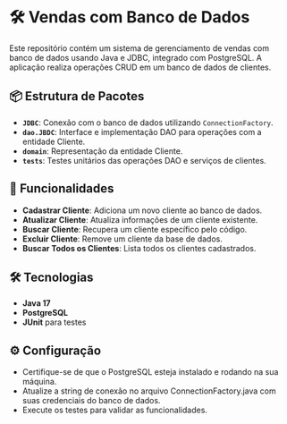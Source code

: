 # 🛠️ Vendas com Banco de Dados

Este repositório contém um sistema de gerenciamento de vendas com banco de dados usando Java e JDBC, integrado com PostgreSQL. A aplicação realiza operações CRUD em um banco de dados de clientes.

## 📦 Estrutura de Pacotes

- **`JDBC`**: Conexão com o banco de dados utilizando `ConnectionFactory`.
- **`dao.JBDC`**: Interface e implementação DAO para operações com a entidade Cliente.
- **`domain`**: Representação da entidade Cliente.
- **`tests`**: Testes unitários das operações DAO e serviços de clientes.

## 🚀 Funcionalidades

- **Cadastrar Cliente**: Adiciona um novo cliente ao banco de dados.
- **Atualizar Cliente**: Atualiza informações de um cliente existente.
- **Buscar Cliente**: Recupera um cliente específico pelo código.
- **Excluir Cliente**: Remove um cliente da base de dados.
- **Buscar Todos os Clientes**: Lista todos os clientes cadastrados.

## 🛠️ Tecnologias

- **Java 17**
- **PostgreSQL**
- **JUnit** para testes

## ⚙️ Configuração
- Certifique-se de que o PostgreSQL esteja instalado e rodando na sua máquina.
- Atualize a string de conexão no arquivo ConnectionFactory.java com suas credenciais do banco de dados.
- Execute os testes para validar as funcionalidades.
